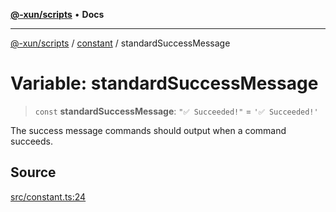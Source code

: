 [**@-xun/scripts**](../../README.md) • **Docs**

***

[@-xun/scripts](../../README.md) / [constant](../README.md) / standardSuccessMessage

# Variable: standardSuccessMessage

> `const` **standardSuccessMessage**: `"✅ Succeeded!"` = `'✅ Succeeded!'`

The success message commands should output when a command succeeds.

## Source

[src/constant.ts:24](https://github.com/Xunnamius/xscripts/blob/b453fa840778101fac1e5f79d0e006f610b3882e/src/constant.ts#L24)
